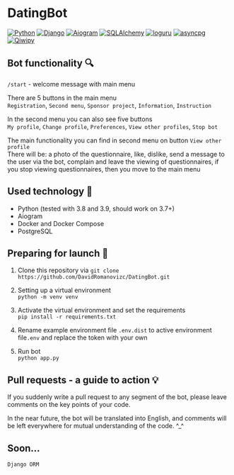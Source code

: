 # DatingBot
 [![Python](https://img.shields.io/badge/Python-3.8%2B-blueviolet?style=flat-square)](https://www.python.org/downloads/)
 [![Django](https://img.shields.io/badge/Django-3.1.13-ff69b49cf?style=flat-square)](https://pypi.org/project/aiogram/)
 [![Aiogram](https://img.shields.io/badge/aiogram-2.14-9cf?style=flat-square)](https://pypi.org/project/aiogram/)
 [![SQLAlchemy](https://img.shields.io/badge/SQLAlchemy-1.4.21-pink?style=flat-square)](https://pypi.org/project/aiogram/)
 [![loguru](https://img.shields.io/badge/loguru-0.5-red?style=flat-square)](https://pypi.org/project/aiogram/)
 [![asyncpg](https://img.shields.io/badge/asyncpg-0.24-green?style=flat-square)](https://pypi.org/project/aiogram/)
 [![Qiwipy](https://img.shields.io/badge/Qiwipy-2.1.6-important?style=flat-square)](https://pypi.org/project/aiogram/)


## Bot functionality 🔍️
```/start``` - welcome message with main menu

There are 5 buttons in the main menu\
```Registration```, ```Second menu```, ```Sponsor project```, ```Information```, ```Instruction```

In the second menu you can also see five buttons\
```My profile```, ```Change profile```, ```Preferences```, ```View other profiles```, ```Stop bot```


The main functionality you can find in second menu on button ```View other profile```\
There will be: a photo of the questionnaire, like, dislike, send a message to the user via the bot, complain and leave the viewing of questionnaires, if you stop viewing questionnaires, then you move to the main menu


## Used technology 📝
- Python (tested with 3.8 and 3.9, should work on 3.7+)
- Aiogram
- Docker and Docker Compose
- PostgreSQL

## Preparing for launch 🚀
1. Clone this repository via `git clone https://github.com/DavidRomanovizc/DatingBot.git`

2. Setting up a virtual environment\
   `python -m venv venv`
   
3. Activate the virtual environment and set the requirements\
   `pip install -r requirements.txt`
   
4. Rename example environment file `.env.dist` to active environment file`.env` and replace the token with your own

5. Run bot \
   `python app.py`
   
## Pull requests - a guide to action 💡

If you suddenly write a pull request to any segment of the bot, please leave comments on the key points of your code.

In the near future, the bot will be translated into English, and comments will be left everywhere for mutual understanding of the code. ^_^

## Soon...

```Django ORM```

